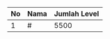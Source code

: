 | No | Nama            | Jumlah Level |
|----|-----------------|--------------|
| 1  | #    |    5500        |
